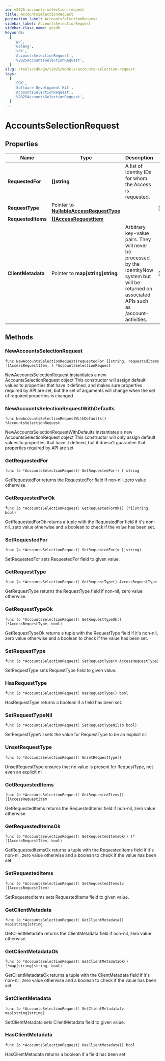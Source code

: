 ```yaml
---
id: v2025-accounts-selection-request
title: AccountsSelectionRequest
pagination_label: AccountsSelectionRequest
sidebar_label: AccountsSelectionRequest
sidebar_class_name: gosdk
keywords:
  [
    'go',
    'Golang',
    'sdk',
    'AccountsSelectionRequest',
    'V2025AccountsSelectionRequest',
  ]
slug: /tools/sdk/go/v2025/models/accounts-selection-request
tags:
  [
    'SDK',
    'Software Development Kit',
    'AccountsSelectionRequest',
    'V2025AccountsSelectionRequest',
  ]
---
```


# AccountsSelectionRequest

## Properties

| Name | Type | Description | Notes |
| --- | --- | --- | --- |
| **RequestedFor** | **[]string** | A list of Identity IDs for whom the Access is requested. |
| **RequestType** | Pointer to [**NullableAccessRequestType**](access-request-type) |  | [optional] |
| **RequestedItems** | [**[]AccessRequestItem**](access-request-item) |  |
| **ClientMetadata** | Pointer to **map[string]string** | Arbitrary key-value pairs. They will never be processed by the IdentityNow system but will be returned on associated APIs such as /account-activities. | [optional] |

## Methods

### NewAccountsSelectionRequest

`func NewAccountsSelectionRequest(requestedFor []string, requestedItems []AccessRequestItem, ) *AccountsSelectionRequest`

NewAccountsSelectionRequest instantiates a new AccountsSelectionRequest object This constructor will assign default values to properties that have it defined, and makes sure properties required by API are set, but the set of arguments will change when the set of required properties is changed

### NewAccountsSelectionRequestWithDefaults

`func NewAccountsSelectionRequestWithDefaults() *AccountsSelectionRequest`

NewAccountsSelectionRequestWithDefaults instantiates a new AccountsSelectionRequest object This constructor will only assign default values to properties that have it defined, but it doesn't guarantee that properties required by API are set

### GetRequestedFor

`func (o *AccountsSelectionRequest) GetRequestedFor() []string`

GetRequestedFor returns the RequestedFor field if non-nil, zero value otherwise.

### GetRequestedForOk

`func (o *AccountsSelectionRequest) GetRequestedForOk() (*[]string, bool)`

GetRequestedForOk returns a tuple with the RequestedFor field if it's non-nil, zero value otherwise and a boolean to check if the value has been set.

### SetRequestedFor

`func (o *AccountsSelectionRequest) SetRequestedFor(v []string)`

SetRequestedFor sets RequestedFor field to given value.

### GetRequestType

`func (o *AccountsSelectionRequest) GetRequestType() AccessRequestType`

GetRequestType returns the RequestType field if non-nil, zero value otherwise.

### GetRequestTypeOk

`func (o *AccountsSelectionRequest) GetRequestTypeOk() (*AccessRequestType, bool)`

GetRequestTypeOk returns a tuple with the RequestType field if it's non-nil, zero value otherwise and a boolean to check if the value has been set.

### SetRequestType

`func (o *AccountsSelectionRequest) SetRequestType(v AccessRequestType)`

SetRequestType sets RequestType field to given value.

### HasRequestType

`func (o *AccountsSelectionRequest) HasRequestType() bool`

HasRequestType returns a boolean if a field has been set.

### SetRequestTypeNil

`func (o *AccountsSelectionRequest) SetRequestTypeNil(b bool)`

SetRequestTypeNil sets the value for RequestType to be an explicit nil

### UnsetRequestType

`func (o *AccountsSelectionRequest) UnsetRequestType()`

UnsetRequestType ensures that no value is present for RequestType, not even an explicit nil

### GetRequestedItems

`func (o *AccountsSelectionRequest) GetRequestedItems() []AccessRequestItem`

GetRequestedItems returns the RequestedItems field if non-nil, zero value otherwise.

### GetRequestedItemsOk

`func (o *AccountsSelectionRequest) GetRequestedItemsOk() (*[]AccessRequestItem, bool)`

GetRequestedItemsOk returns a tuple with the RequestedItems field if it's non-nil, zero value otherwise and a boolean to check if the value has been set.

### SetRequestedItems

`func (o *AccountsSelectionRequest) SetRequestedItems(v []AccessRequestItem)`

SetRequestedItems sets RequestedItems field to given value.

### GetClientMetadata

`func (o *AccountsSelectionRequest) GetClientMetadata() map[string]string`

GetClientMetadata returns the ClientMetadata field if non-nil, zero value otherwise.

### GetClientMetadataOk

`func (o *AccountsSelectionRequest) GetClientMetadataOk() (*map[string]string, bool)`

GetClientMetadataOk returns a tuple with the ClientMetadata field if it's non-nil, zero value otherwise and a boolean to check if the value has been set.

### SetClientMetadata

`func (o *AccountsSelectionRequest) SetClientMetadata(v map[string]string)`

SetClientMetadata sets ClientMetadata field to given value.

### HasClientMetadata

`func (o *AccountsSelectionRequest) HasClientMetadata() bool`

HasClientMetadata returns a boolean if a field has been set.
